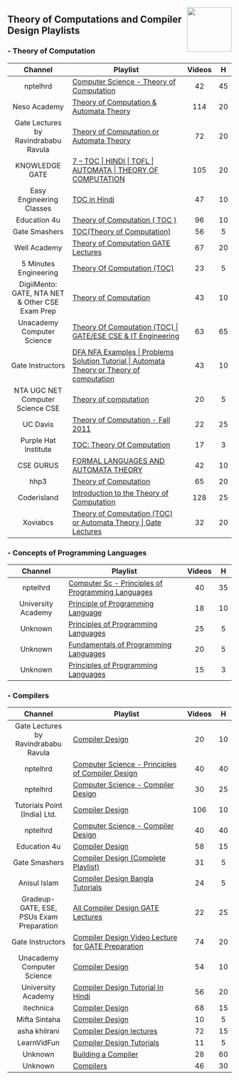 <img align="right" width="100" src="https://github.com/cs-MohamedAyman/cs-MohamedAyman/blob/main/repos-logos/youtube.jpg"></img>

## Theory of Computations and Compiler Design Playlists

<h3>-  Theory of Computation</h3>
<table>
    <thead>
        <tr>
            <th width="30%">Channel</th>
            <th width="70%">Playlist</th>
            <th>Videos</th>
            <th>H</th>
        </tr>
    </thead>
    <tbody>
        <tr>
            <td rowspan=1 align=center>nptelhrd</td>
            <td><a href="https://www.youtube.com/playlist?list=PLbMVogVj5nJSd25WnSU144ZyGmsqjuKr3">Computer Science - Theory of Computation</a></td>
            <td align="center">42</td>
            <td align="center">45</td>
        </tr>
        <tr>
            <td rowspan=1 align=center>Neso Academy</td>
            <td><a href="https://www.youtube.com/playlist?list=PLBlnK6fEyqRgp46KUv4ZY69yXmpwKOIev">Theory of Computation & Automata Theory</a></td>
            <td align="center">114</td>
            <td align="center">20</td>
        </tr>
        <tr>
            <td rowspan=1 align=center>Gate Lectures by Ravindrababu Ravula</td>
            <td><a href="https://www.youtube.com/playlist?list=PLEbnTDJUr_IdM___FmDFBJBz0zCsOFxfK">Theory of Computation or Automata Theory</a></td>
            <td align="center">72</td>
            <td align="center">20</td>
        </tr>
        <tr>
            <td rowspan=1 align=center>KNOWLEDGE GATE</td>
            <td><a href="https://www.youtube.com/playlist?list=PLmXKhU9FNesSdCsn6YQqu9DmXRMsYdZ2T">7 – TOC | HINDI | TOFL | AUTOMATA | THEORY OF COMPUTATION</a></td>
            <td align="center">105</td>
            <td align="center">20</td>
        </tr>
        <tr>
            <td rowspan=1 align=center>Easy Engineering Classes</td>
            <td><a href="https://www.youtube.com/playlist?list=PLV8vIYTIdSnZYVUJ6duL_ulTsmVQmmd74">TOC in Hindi</a></td>
            <td align="center">47</td>
            <td align="center">10</td>
        </tr>
        <tr>
            <td rowspan=1 align=center>Education 4u</td>
            <td><a href="https://www.youtube.com/playlist?list=PLrjkTql3jnm_TWSXXvWX1_jX-L6f1QJSx">Theory of Computation ( TOC )</a></td>
            <td align="center">96</td>
            <td align="center">10</td>
        </tr>
        <tr>
            <td rowspan=1 align=center>Gate Smashers</td>
            <td><a href="https://www.youtube.com/playlist?list=PLxCzCOWd7aiFM9Lj5G9G_76adtyb4ef7i">TOC(Theory of Computation)</a></td>
            <td align="center">56</td>
            <td align="center">5</td>
        </tr>
        <tr>
            <td rowspan=1 align=center>Well Academy</td>
            <td><a href="https://www.youtube.com/playlist?list=PL9zFgBale5ftkr9FLajMBN2R4jlEM_hxY">Theory of Computation GATE Lectures</a></td>
            <td align="center">67</td>
            <td align="center">20</td>
        </tr>
        <tr>
            <td rowspan=1 align=center>5 Minutes Engineering</td>
            <td><a href="https://www.youtube.com/playlist?list=PLYwpaL_SFmcDXLUrW3JEq2cv8efNF6UeQ">Theory Of Computation (TOC)</a></td>
            <td align="center">23</td>
            <td align="center">5</td>
        </tr>
        <tr>
            <td rowspan=1 align=center>DigiiMento: GATE, NTA NET & Other CSE Exam Prep</td>
            <td><a href="https://www.youtube.com/playlist?list=PLS8ACsmFCpmQ7aMtE2tG9mhYYor0BQ-Hn">Theory of Computation</a></td>
            <td align="center">43</td>
            <td align="center">10</td>
        </tr>
        <tr>
            <td rowspan=1 align=center>Unacademy Computer Science</td>
            <td><a href="https://www.youtube.com/playlist?list=PLG9aCp4uE-s1P6Z73Gbbh-kdDWwq5Bg7f">Theory Of Computation (TOC) | GATE/ESE CSE & IT Engineering</a></td>
            <td align="center">63</td>
            <td align="center">65</td>
        </tr>
        <tr>
            <td rowspan=1 align=center>Gate Instructors</td>
            <td><a href="https://www.youtube.com/playlist?list=PLXVjll7-2kRnUeE2TSBGlaGbm4aNIcZLJ">DFA NFA Examples | Problems Solution Tutorial | Automata Theory or Theory of computation</a></td>
            <td align="center">43</td>
            <td align="center">10</td>
        </tr>
        <tr>
            <td rowspan=1 align=center>NTA UGC NET Computer Science CSE</td>
            <td><a href="https://www.youtube.com/playlist?list=PLayxKQoyjT383MJ2A2TGNlALVGnr5VPgh">Theory of computation</a></td>
            <td align="center">20</td>
            <td align="center">5</td>
        </tr>
        <tr>
            <td rowspan=1 align=center>UC Davis</td>
            <td><a href="https://www.youtube.com/playlist?list=PLslgisHe5tBM8UTCt1f66oMkpmjCblzkt">Theory of Computation - Fall 2011</a></td>
            <td align="center">22</td>
            <td align="center">25</td>
        </tr>
        <tr>
            <td rowspan=1 align=center>Purple Hat Institute</td>
            <td><a href="https://www.youtube.com/playlist?list=PLNUrArhKbyAJ_s3NYwgNF8aNH254jHEvK">TOC: Theory Of Computation</a></td>
            <td align="center">17</td>
            <td align="center">3</td>
        </tr>
        <tr>
            <td rowspan=1 align=center>CSE GURUS</td>
            <td><a href="https://www.youtube.com/playlist?list=PLYT7YDstBQmHSRKrNApTqquo2FRlMsoHw">FORMAL LANGUAGES AND AUTOMATA THEORY</a></td>
            <td align="center">42</td>
            <td align="center">10</td>
        </tr>
        <tr>
            <td rowspan=1 align=center>hhp3</td>
            <td><a href="https://www.youtube.com/playlist?list=PLbtzT1TYeoMjNOGEiaRmm_vMIwUAidnQz">Theory of Computation</a></td>
            <td align="center">65</td>
            <td align="center">20</td>
        </tr>
        <tr>
            <td rowspan=1 align=center>Coderisland</td>
            <td><a href="https://www.youtube.com/playlist?list=PL601FC994BDD963E4">Introduction to the Theory of Computation</a></td>
            <td align="center">128</td>
            <td align="center">25</td>
        </tr>
        <tr>
            <td rowspan=1 align=center>Xoviabcs</td>
            <td><a href="https://www.youtube.com/playlist?list=PLEJxKK7AcSEEYrMd4G7Y3mjGlE651B7yc">Theory of Computation (TOC) or Automata Theory | Gate Lectures</a></td>
            <td align="center">32</td>
            <td align="center">20</td>
        </tr>
    </tbody>
</table>

<h3>-  Concepts of Programming Languages</h3>
<table>
    <thead>
        <tr>
            <th width="30%">Channel</th>
            <th width="70%">Playlist</th>
            <th>Videos</th>
            <th>H</th>
        </tr>
    </thead>
    <tbody>
        <tr>
            <td rowspan=1 align=center>nptelhrd</td>
            <td><a href="https://www.youtube.com/playlist?list=PLF7C73918190889CE">Computer Sc - Principles of Programming Languages</a></td>
            <td align="center">40</td>
            <td align="center">35</td>
        </tr>
        <tr>
            <td rowspan=1 align=center>University Academy</td>
            <td><a href="https://www.youtube.com/playlist?list=PL-JvKqQx2AtdIkEFDrqsHyKWzb5PWniI1">Principle of Programming Language</a></td>
            <td align="center">18</td>
            <td align="center">10</td>
        </tr>
        <tr>
            <td rowspan=1 align=center>Unknown</td>
            <td><a href="https://www.youtube.com/playlist?list=PLTo1TmBz2ekof8VsYaoTxP-9VgJ9P-dTO">Principles of Programming Languages</a></td>
            <td align="center">25</td>
            <td align="center">5</td>
        </tr>
        <tr>
            <td rowspan=1 align=center>Unknown</td>
            <td><a href="https://www.youtube.com/playlist?list=PLb__S-rkKhexdiJomXSGeqQ46c_MUTPaj">Fundamentals of Programming Languages</a></td>
            <td align="center">20</td>
            <td align="center">5</td>
        </tr>
        <tr>
            <td rowspan=1 align=center>Unknown</td>
            <td><a href="https://www.youtube.com/playlist?list=PLbWkMgLvWbDF3bErg6Ejo8d1QtTSqtWwN">Principles of Programming Languages</a></td>
            <td align="center">15</td>
            <td align="center">3</td>
        </tr>
    </tbody>
    </table>

<h3>-  Compilers</h3>
<table>
    <thead>
        <tr>
            <th width="30%">Channel</th>
            <th width="70%">Playlist</th>
            <th>Videos</th>
            <th>H</th>
        </tr>
    </thead>
    <tbody>
        <tr>
            <td rowspan=1 align=center>Gate Lectures by Ravindrababu Ravula</td>
            <td><a href="https://www.youtube.com/playlist?list=PLEbnTDJUr_IcPtUXFy2b1sGRPsLFMghhS">Compiler Design</a></td>
            <td align="center">20</td>
            <td align="center">10</td>
        </tr>
        <tr>
            <td rowspan=1 align=center>nptelhrd</td>
            <td><a href="https://www.youtube.com/playlist?list=PLbMVogVj5nJQNjkHZgwuAlfQ9tzmQDxjA">Computer Science - Principles of Compiler Design</a></td>
            <td align="center">40</td>
            <td align="center">40</td>
        </tr>
        <tr>
            <td rowspan=1 align=center>nptelhrd</td>
            <td><a href="https://www.youtube.com/playlist?list=PLbMVogVj5nJTmKzaSlCpGgi7qxgcRRs8h">Computer Science - Compiler Design</a></td>
            <td align="center">30</td>
            <td align="center">25</td>
        </tr>
        <tr>
            <td rowspan=1 align=center>Tutorials Point (India) Ltd.</td>
            <td><a href="https://www.youtube.com/playlist?list=PLWPirh4EWFpGa0qAEcNGJo2HSRC5_KMT6">Compiler Design</a></td>
            <td align="center">106</td>
            <td align="center">10</td>
        </tr>
        <tr>
            <td rowspan=1 align=center>nptelhrd</td>
            <td><a href="https://www.youtube.com/playlist?list=PL3690D679B876DE6A">Computer Science - Compiler Design</a></td>
            <td align="center">40</td>
            <td align="center">40</td>
        </tr>
        <tr>
            <td rowspan=1 align=center>Education 4u</td>
            <td><a href="https://www.youtube.com/playlist?list=PLrjkTql3jnm-wW5XdvumCa1u9LjczipjA">Compiler Design</a></td>
            <td align="center">58</td>
            <td align="center">15</td>
        </tr>
        <tr>
            <td rowspan=1 align=center>Gate Smashers</td>
            <td><a href="https://www.youtube.com/playlist?list=PLxCzCOWd7aiEKtKSIHYusizkESC42diyc">Compiler Design (Complete Playlist)</a></td>
            <td align="center">31</td>
            <td align="center">5</td>
        </tr>
        <tr>
            <td rowspan=1 align=center>Anisul Islam</td>
            <td><a href="https://www.youtube.com/playlist?list=PLgH5QX0i9K3oWTwTgILA7v9oysoDgkJDg">Compiler Design Bangla Tutorials</a></td>
            <td align="center">24</td>
            <td align="center">5</td>
        </tr>
        <tr>
            <td rowspan=1 align=center>Gradeup- GATE, ESE, PSUs Exam Preparation</td>
            <td><a href="https://www.youtube.com/playlist?list=PLynLXReWAxdGn85HptGs0Qz_esWIItC5s">All Compiler Design GATE Lectures</a></td>
            <td align="center">22</td>
            <td align="center">25</td>
        </tr>
        <tr>
            <td rowspan=1 align=center>Gate Instructors</td>
            <td><a href="https://www.youtube.com/playlist?list=PLXVjll7-2kRmpnXxL5QIZBZdRQys6ZHZC">Compiler Design Video Lecture for GATE Preparation</a></td>
            <td align="center">74</td>
            <td align="center">20</td>
        </tr>
        <tr>
            <td rowspan=1 align=center>Unacademy Computer Science</td>
            <td><a href="https://www.youtube.com/playlist?list=PLG9aCp4uE-s3XepZyd94jGic7qMFa7CW1">Compiler Design</a></td>
            <td align="center">54</td>
            <td align="center">10</td>
        </tr>
        <tr>
            <td rowspan=1 align=center>University Academy</td>
            <td><a href="https://www.youtube.com/playlist?list=PL-JvKqQx2Ate5DWhppx-MUOtGNA4S3spT">Compiler Design Tutorial In Hindi</a></td>
            <td align="center">56</td>
            <td align="center">20</td>
        </tr>
        <tr>
            <td rowspan=1 align=center>itechnica</td>
            <td><a href="https://www.youtube.com/playlist?list=PL6aFkLM6Wp-rYWlSJGmOtex694M3UvG4F">Compiler Design</a></td>
            <td align="center">68</td>
            <td align="center">15</td>
        </tr>
        <tr>
            <td rowspan=1 align=center>Mifta Sintaha</td>
            <td><a href="https://www.youtube.com/playlist?list=PLW1OMpQZxu7xMh7nuDQYQ2mDcqY2hzBWk">Compiler Design</a></td>
            <td align="center">10</td>
            <td align="center">5</td>
        </tr>
        <tr>
            <td rowspan=1 align=center>asha khilrani</td>
            <td><a href="https://www.youtube.com/playlist?list=PLz8TdOA7NTzSu-ePbGtghroiomWA-FFK9">Compiler Design lectures</a></td>
            <td align="center">72</td>
            <td align="center">15</td>
        </tr>
        <tr>
            <td rowspan=1 align=center>LearnVidFun</td>
            <td><a href="https://www.youtube.com/playlist?list=PLwmA1T37CsHr_pTn20OACOesqRHdMjq-b">Compiler Design Tutorials</a></td>
            <td align="center">11</td>
            <td align="center">5</td>
        </tr>
        <tr>
            <td rowspan=1 align=center>Unknown</td>
            <td><a href="https://www.youtube.com/playlist?list=PLRAdsfhKI4OWNOSfS7EUu5GRAVmze1t2y">Building a Compiler</a></td>
            <td align="center">28</td>
            <td align="center">60</td>
        </tr>
        <tr>
            <td rowspan=1 align=center>Unknown</td>
            <td><a href="https://www.youtube.com/playlist?list=PL6KMWPQP_DM97Hh0PYNgJord-sANFTI3i">Compilers</a></td>
            <td align="center">46</td>
            <td align="center">30</td>
        </tr>
    </tbody>
    </table>
